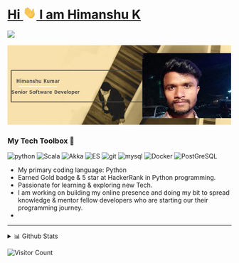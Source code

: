 # [Hi <img src="https://raw.githubusercontent.com/ABSphreak/ABSphreak/master/gifs/Hi.gif" width="30px"> I am Himanshu K](https://taskmonk.ai/about-us.html)
<!--[<img height="30" src="https://img.shields.io/badge/twitter-%231DA1F2.svg?&style=for-the-badge&logo=twitter&logoColor=white" />][twitter]
[<img height="30" src = "https://img.shields.io/badge/Youtube-%23E4405F.svg?&style=for-the-badge&logo=Youtube&logoColor=white">][Youtube]  -->
[<img height="30" src="https://img.shields.io/badge/linkedin-blue.svg?&style=for-the-badge&logo=linkedin&logoColor=white" />][LinkedIn]

![alt text](https://github.com/h96Coder/h96Coder/blob/main/cover.png)


### My Tech Toolbox 🧰

<p align="left">
<img src="https://cdn3.iconfinder.com/data/icons/logos-and-brands-adobe/512/267_Python-512.png" alt="python" width="40" height="40"/> 
<img src="https://upload.wikimedia.org/wikipedia/commons/3/39/Scala-full-color.svg" alt="Scala" height="40"/> 
<img src="http://akka.io/resources/images/akka_full_color.svg" alt="Akka" height="40"/> 
<img src="https://upload.wikimedia.org/wikipedia/commons/f/f4/Elasticsearch_logo.svg" alt="ES" width="60" height="60"/> 
<img src="https://www.vectorlogo.zone/logos/git-scm/git-scm-icon.svg" alt="git" width="40" height="40"/> 
<img src="https://i.pinimg.com/originals/50/f1/58/50f1582a95bdac10f1c3fa295c8b947b.png" alt="mysql" width="40" height="40"/>
<img src="https://cdn3.iconfinder.com/data/icons/logos-and-brands-adobe/512/97_Docker-512.png" alt="Docker" width="40" height="40"/>
<img src="https://upload.wikimedia.org/wikipedia/commons/2/29/Postgresql_elephant.svg" alt="PostGreSQL" width="40" height="40"/>
</p>

 

* My primary coding language: Python
* Earned Gold badge & 5 star at HackerRank in Python programming.
* Passionate for learning & exploring new Tech.
* I am working on building my online presence and doing my bit to spread knowledge & mentor fellow developers who are starting our their programming journey.
* 
<!--* 🏠 Hogwarts House: Griffindor-->
<!--* If you play Call of Duty- add me: Blackhood@00-->
<!--* I am currently learning Docker-->
<!--* I’m currently working on my portfolio. -->
<!-- * Ask me about anything, I'll be happy to help.-->
<!-- -->
<!--* I'm looking to collaborate on Open source project for Hacktoberfest-->

---
<!--
<table><tr><td valign="top" width="50%">

### My Latest Blog Posts 🌱
 BLOG-POST-LIST:START -->
<!--
 
- [What is Git and Github? | Git vs GitHub](https://ayushirawat.com/what-is-git-and-github-or-git-vs-github)
- [Best Podcasts for Python](https://ayushirawat.com/best-podcasts-for-python)
- [Automate Cowin Vaccine slots Availability using Python](https://ayushirawat.com/automate-cowin-vaccine-slots-availablity-using-python)
- [What is Competitive Programming | Beginners Guide](https://ayushirawat.com/what-is-competitive-programming-or-beginners-guide)
- [Best IDE's for Python](https://ayushirawat.com/best-ides-for-python)
<!-- BLOG-POST-LIST:END -->
 <!--
➡️ [more blog posts...](https://ayushirawat.com/)
</td>
<td valign="top" width="50%">

 ### My Latest YouTube Videos 🌱
 YOUTUBE:START 
- [What is Git and GitHub? ](https://www.youtube.com/watch?v=nWIAc-9EFdg)
- [How to Develop & Showcase Soft Skills ](https://www.youtube.com/watch?v=bLcjvkMTRyo)
- [Top 5 Podcasts for Python ](https://www.youtube.com/watch?v=jAOkWehMF6E)
- [How to Automate CoWin Vaccine Notifier using Python ](https://www.youtube.com/watch?v=HrTQqSKWClE)
- [What is Competitive Programming ](https://www.youtube.com/watch?v=C0YFYXfaEDM)
YOUTUBE:END 
➡️ [more videos...](https://www.youtube.com/c/HimanshuKumar)
</td> -->

 <details>
<summary>📊 Github Stats</summary>

<p align="center"> <img src="https://github-readme-stats.vercel.app/api?username=himanshu&show_icons=true&theme=gotham" alt="Himanshu Kumar | Stats" />

</details>


 ![Visitor Count](https://profile-counter.glitch.me/{h96Coder}/count.svg)


[twitter]: https://twitter.com/himanshu-kumar
[youtube]: https://youtube.com/himanshu-kumar
[Hashnode]: https://himanshukumar.com
[gmail]: https://gmail.com
[linkedin]: https://www.linkedin.com/in/himanshu-kumar-2ba331152/
[Medium]: https://medium.com/@himanshu-kumar
[Facebook]: https://www.facebook.com/himanshu-kumar

<!--<h3 align="center">Show some &nbsp;❤️&nbsp; by starring some of the repositories!</h3> -->
